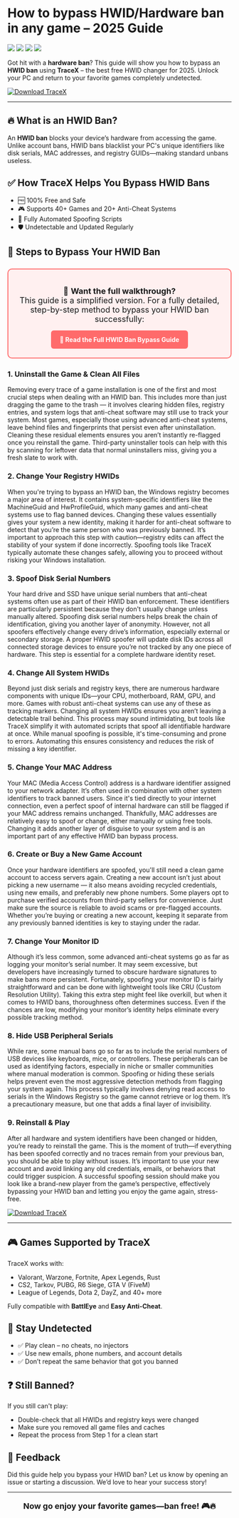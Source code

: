 <h1>How to bypass HWID/Hardware ban in any game – 2025 Guide</h1>

<p><img src="https://img.shields.io/badge/Downloads-50K%2B-brightgreen?style=for-the-badge" />
<img src="https://img.shields.io/badge/Success%20Rate-99.99%25-blue?style=for-the-badge" />
<img src="https://img.shields.io/badge/Status-Working-green?style=for-the-badge" />
<img src="https://img.shields.io/badge/Trusted-By%20Gamers-orange?style=for-the-badge" /></p>

<p>Got hit with a <strong>hardware ban</strong>? This guide will show you how to bypass an <strong>HWID ban</strong> using <strong>TraceX</strong> – the best free HWID changer for 2025. Unlock your PC and return to your favorite games completely undetected.</p>

<!-- CTA Buttons -->
<p>
  <a href="https://slothytech.com/tracex" target="_blank">
    <img src="https://img.shields.io/badge/⬇️%20Download%20TraceX%20Now-FREE-red?style=for-the-badge" alt="Download TraceX">
  </a>
</p>

<hr />

<h2>🔥 What is an HWID Ban?</h2>
<p>An <strong>HWID ban</strong> blocks your device’s hardware from accessing the game. Unlike account bans, HWID bans blacklist your PC's unique identifiers like disk serials, MAC addresses, and registry GUIDs—making standard unbans useless.</p>

<h2>✅ How TraceX Helps You Bypass HWID Bans</h2>
<ul>
  <li>🆓 100% Free and Safe</li>
  <li>🎮 Supports 40+ Games and 20+ Anti-Cheat Systems</li>
  <li>🧠 Fully Automated Spoofing Scripts</li>
  <li>🛡️ Undetectable and Updated Regularly</li>
</ul>

<h2>🚀 Steps to Bypass Your HWID Ban</h2>

<div style="border: 2px solid #ff6b6b; background-color: #fff0f0; padding: 20px; border-radius: 10px; margin: 25px 0; text-align: center;">
  <p style="font-size: 18px; margin-bottom: 15px;">
    📘 <strong>Want the full walkthrough?</strong><br />
    This guide is a simplified version. For a fully detailed, step-by-step method to bypass your HWID ban successfully:
  </p>
  <a href="https://slothytech.com/hwid-ban/" target="_blank" style="background-color: #ff6b6b; color: white; padding: 12px 20px; border-radius: 6px; text-decoration: none; font-weight: bold; display: inline-block;">
    🔗 Read the Full HWID Ban Bypass Guide
  </a>
</div>


<h3>1. Uninstall the Game & Clean All Files</h3>
<p>Removing every trace of a game installation is one of the first and most crucial steps when dealing with an HWID ban. This includes more than just dragging the game to the trash — it involves clearing hidden files, registry entries, and system logs that anti-cheat software may still use to track your system. Most games, especially those using advanced anti-cheat systems, leave behind files and fingerprints that persist even after uninstallation. Cleaning these residual elements ensures you aren’t instantly re-flagged once you reinstall the game. Third-party uninstaller tools can help with this by scanning for leftover data that normal uninstallers miss, giving you a fresh slate to work with.</p>

<h3>2. Change Your Registry HWIDs</h3>
<p>When you're trying to bypass an HWID ban, the Windows registry becomes a major area of interest. It contains system-specific identifiers like the MachineGuid and HwProfileGuid, which many games and anti-cheat systems use to flag banned devices. Changing these values essentially gives your system a new identity, making it harder for anti-cheat software to detect that you’re the same person who was previously banned. It’s important to approach this step with caution—registry edits can affect the stability of your system if done incorrectly. Spoofing tools like TraceX typically automate these changes safely, allowing you to proceed without risking your Windows installation.</p>

<h3>3. Spoof Disk Serial Numbers</h3>
<p>Your hard drive and SSD have unique serial numbers that anti-cheat systems often use as part of their HWID ban enforcement. These identifiers are particularly persistent because they don't usually change unless manually altered. Spoofing disk serial numbers helps break the chain of identification, giving you another layer of anonymity. However, not all spoofers effectively change every drive’s information, especially external or secondary storage. A proper HWID spoofer will update disk IDs across all connected storage devices to ensure you’re not tracked by any one piece of hardware. This step is essential for a complete hardware identity reset.</p>

<h3>4. Change All System HWIDs</h3>
<p>Beyond just disk serials and registry keys, there are numerous hardware components with unique IDs—your CPU, motherboard, RAM, GPU, and more. Games with robust anti-cheat systems can use any of these as tracking markers. Changing all system HWIDs ensures you aren’t leaving a detectable trail behind. This process may sound intimidating, but tools like TraceX simplify it with automated scripts that spoof all identifiable hardware at once. While manual spoofing is possible, it's time-consuming and prone to errors. Automating this ensures consistency and reduces the risk of missing a key identifier.</p>

<h3>5. Change Your MAC Address</h3>
<p>Your MAC (Media Access Control) address is a hardware identifier assigned to your network adapter. It’s often used in combination with other system identifiers to track banned users. Since it's tied directly to your internet connection, even a perfect spoof of internal hardware can still be flagged if your MAC address remains unchanged. Thankfully, MAC addresses are relatively easy to spoof or change, either manually or using free tools. Changing it adds another layer of disguise to your system and is an important part of any effective HWID ban bypass process.</p>

<h3>6. Create or Buy a New Game Account</h3>
<p>Once your hardware identifiers are spoofed, you'll still need a clean game account to access servers again. Creating a new account isn’t just about picking a new username — it also means avoiding recycled credentials, using new emails, and preferably new phone numbers. Some players opt to purchase verified accounts from third-party sellers for convenience. Just make sure the source is reliable to avoid scams or pre-flagged accounts. Whether you’re buying or creating a new account, keeping it separate from any previously banned identities is key to staying under the radar.</p>

<h3>7. Change Your Monitor ID</h3>
<p>Although it’s less common, some advanced anti-cheat systems go as far as logging your monitor’s serial number. It may seem excessive, but developers have increasingly turned to obscure hardware signatures to make bans more persistent. Fortunately, spoofing your monitor ID is fairly straightforward and can be done with lightweight tools like CRU (Custom Resolution Utility). Taking this extra step might feel like overkill, but when it comes to HWID bans, thoroughness often determines success. Even if the chances are low, modifying your monitor’s identity helps eliminate every possible tracking method.</p>

<h3>8. Hide USB Peripheral Serials</h3>
<p>While rare, some manual bans go so far as to include the serial numbers of USB devices like keyboards, mice, or controllers. These peripherals can be used as identifying factors, especially in niche or smaller communities where manual moderation is common. Spoofing or hiding these serials helps prevent even the most aggressive detection methods from flagging your system again. This process typically involves denying read access to serials in the Windows Registry so the game cannot retrieve or log them. It’s a precautionary measure, but one that adds a final layer of invisibility.</p>

<h3>9. Reinstall & Play</h3>
<p>After all hardware and system identifiers have been changed or hidden, you’re ready to reinstall the game. This is the moment of truth—if everything has been spoofed correctly and no traces remain from your previous ban, you should be able to play without issues. It’s important to use your new account and avoid linking any old credentials, emails, or behaviors that could trigger suspicion. A successful spoofing session should make you look like a brand-new player from the game’s perspective, effectively bypassing your HWID ban and letting you enjoy the game again, stress-free.</p>

<!-- CTA Button Repeat -->
<p>
  <a href="https://slothytech.com/tracex" target="_blank">
    <img src="https://img.shields.io/badge/🚀%20Download%20TraceX%20Here-FREE%20HWID%20SPOOFER-blue?style=for-the-badge" alt="Download TraceX">
  </a>
</p>

<hr />

<h2>🎮 Games Supported by TraceX</h2>
<p>TraceX works with:</p>
<ul>
  <li>Valorant, Warzone, Fortnite, Apex Legends, Rust</li>
  <li>CS2, Tarkov, PUBG, R6 Siege, GTA V (FiveM)</li>
  <li>League of Legends, Dota 2, DayZ, and 40+ more</li>
</ul>

<p>Fully compatible with <strong>BattlEye</strong> and <strong>Easy Anti-Cheat</strong>.</p>

<h2>🧠 Stay Undetected</h2>
<ul>
  <li>✅ Play clean – no cheats, no injectors</li>
  <li>✅ Use new emails, phone numbers, and account details</li>
  <li>✅ Don’t repeat the same behavior that got you banned</li>
</ul>

<h2>❓ Still Banned?</h2>
<p>If you still can't play:</p>
<ul>
  <li>Double-check that all HWIDs and registry keys were changed</li>
  <li>Make sure you removed all game files and caches</li>
  <li>Repeat the process from Step 1 for a clean start</li>
</ul>

<h2>📩 Feedback</h2>
<p>Did this guide help you bypass your HWID ban? Let us know by opening an issue or starting a discussion. We’d love to hear your success story!</p>

<hr />

<p style="text-align:center; font-size: 18px;"><strong>Now go enjoy your favorite games—ban free! 🎮🔥</strong></p>
